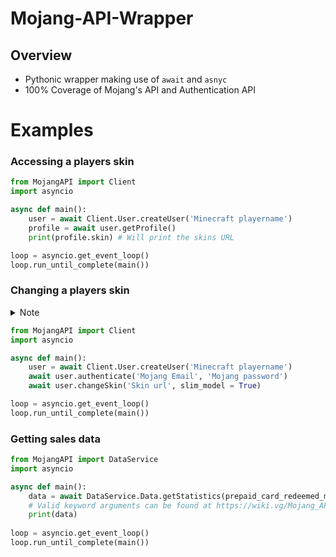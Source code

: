 # Mojang-API-Wrapper
## Overview
* Pythonic wrapper making use of `await` and `asnyc`
* 100% Coverage of Mojang's API and Authentication API

# Examples
### Accessing a players skin
```python
from MojangAPI import Client
import asyncio

async def main():
    user = await Client.User.createUser('Minecraft playername')
    profile = await user.getProfile()
    print(profile.skin) # Will print the skins URL

loop = asyncio.get_event_loop()
loop.run_until_complete(main())
```


### Changing a players skin
<details><summary>Note</summary>
<p>
Please note that Mojang's API may not trust your IP. To check if this is the case run the following code:

```python
from MojangAPI import Client
import asyncio

async def main():
    user = await Client.User.createUser('Minecraft playername')
    await user.authenticate('Mojang Email', 'Mojang password')
    await user.checkForSecurityQuestions() 
    # Will raise an error if untrusted
```

If your IP is untrusted you can complete security challenges to become trusted (I believe you only need to do this once). To get the security questions your Mojang account will need them active (refer to https://help.minecraft.net/hc/en-us/articles/360034686852-Resetting-Security-Questions). After which run `questions = await user.getSecurityQuestions()` to get the questions, and then `await user.sendSecurityAnswers(answers)` with the answers in the form refered to in the API's documentation (https://wiki.vg/Mojang_API#Send_back_the_answers).
</p>
</details>

```python
from MojangAPI import Client
import asyncio

async def main():
    user = await Client.User.createUser('Minecraft playername')
    await user.authenticate('Mojang Email', 'Mojang password')
    await user.changeSkin('Skin url', slim_model = True)

loop = asyncio.get_event_loop()
loop.run_until_complete(main())
```

### Getting sales data
```python
from MojangAPI import DataService
import asyncio

async def main():
    data = await DataService.Data.getStatistics(prepaid_card_redeemed_minecraft=True)
    # Valid keyword arguments can be found at https://wiki.vg/Mojang_API#Payload_4
    print(data)
    
loop = asyncio.get_event_loop()
loop.run_until_complete(main())
```
